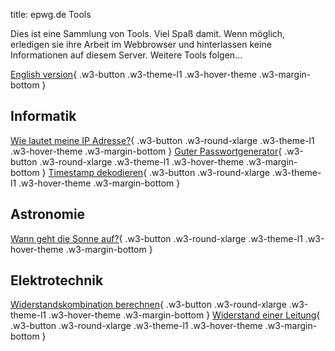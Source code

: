 title: epwg.de Tools

Dies ist eine Sammlung von Tools. Viel Spaß damit.
Wenn möglich, erledigen sie ihre Arbeit im Webbrowser und hinterlassen keine Informationen auf diesem Server.
Weitere Tools folgen...

[English version](en/){ .w3-button .w3-theme-l1 .w3-hover-theme .w3-margin-bottom }

## Informatik

[Wie lautet meine IP Adresse?](ip.md){ .w3-button .w3-round-xlarge .w3-theme-l1 .w3-hover-theme .w3-margin-bottom }
[Guter Passwortgenerator](dice.md){ .w3-button .w3-round-xlarge .w3-theme-l1 .w3-hover-theme .w3-margin-bottom }
[Timestamp dekodieren](ts.md){ .w3-button .w3-round-xlarge .w3-theme-l1 .w3-hover-theme .w3-margin-bottom }

## Astronomie

[Wann geht die Sonne auf?](sun.md){ .w3-button .w3-round-xlarge .w3-theme-l1 .w3-hover-theme .w3-margin-bottom }

## Elektrotechnik

[Widerstandskombination berechnen](resist.md){ .w3-button .w3-round-xlarge .w3-theme-l1 .w3-hover-theme .w3-margin-bottom }
[Widerstand einer Leitung](wire.md){ .w3-button .w3-round-xlarge .w3-theme-l1 .w3-hover-theme .w3-margin-bottom }